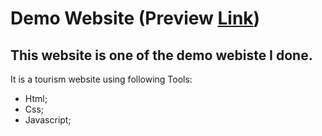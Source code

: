 # Demo Website (Preview [Link](https://creatwork.github.io/Project-1/))
## This website is one of the demo webiste I done.   
It is a tourism website using following Tools:
* Html;
* Css;
* Javascript;
